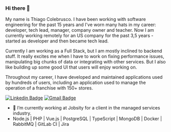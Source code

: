 ### Hi there 👋

My name is Thiago Colebrusco. I have been working with software engineering for the past 15 years and I've worn many hats in my career: developer, tech lead, manager, company owner and teacher. Now I am currently working remotely for an US company for the past 3,5 years - started as developer and then became tech lead.

Currently I am working as a Full Stack, but I am mostly inclined to backend stuff. It really excites me when I have to work on fixing performance issues, manipulating big chunks of data or integrating with other services. But I also like building up some good UI that users will enjoy working on.

Throughout my career, I have developed and maintained applications used by hundreds of users, including an application used to manage the operation of a franchise with 150+ stores.

[![Linkedin Badge](https://img.shields.io/badge/-LinkedIn-blue?style=flat-square&logo=Linkedin&logoColor=white&link=https://www.linkedin.com/in/thiagocolebrusco/)](https://www.linkedin.com/in/thiagocolebrusco/)
[![Gmail Badge](https://img.shields.io/badge/-Gmail-c14438?style=flat-square&logo=Gmail&logoColor=white&link=mailto:thiagocolebrusco@gmail.com)](mailto:thiagocolebrusco@gmail.com)


- 🔭 I’m currently working at Jobsity for a client in the managed services industry.
- Node.js | PHP | Vue.js | PostgreSQL | TypeScript | MongoDB | Docker | RabbitMQ | GitLab CI | Jira

